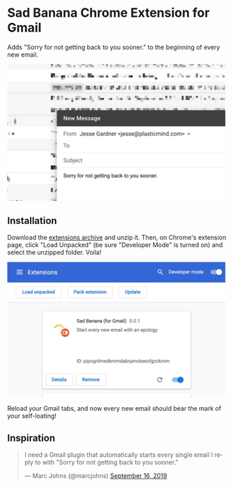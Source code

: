 # Sad Banana Chrome Extension for Gmail

Adds "Sorry for not getting back to you sooner." to the beginning of every new email.

<img src="screenshot.jpg" alt="Sad Banana Screenshot" width="500">

## Installation

Download the <a href="https://github.com/plasticmind/chrome-extension-sad-banana/archive/master.zip" title="The Extension">extensions archive</a> and unzip it. Then, on Chrome's extension page, click "Load Unpacked" (be sure "Developer Mode" is turned on) and select the unzipped folder. Voila!

<img src="screenshot-2.jpg" alt="How to load the extension." width="500">

Reload your Gmail tabs, and now every new email should bear the mark of your self-loating!

## Inspiration

<blockquote class="twitter-tweet"><p lang="en" dir="ltr">I need a Gmail plugin that automatically starts every single email I reply to with &quot;Sorry for not getting back to you sooner.&quot;</p>&mdash; Marc Johns (@marcjohns) <a href="https://twitter.com/marcjohns/status/1173434159793967104?ref_src=twsrc%5Etfw">September 16, 2019</a></blockquote>